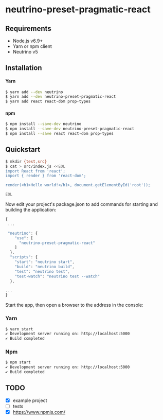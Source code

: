 # neutrino-preset-pragmatic-react
## Requirements

- Node.js v6.9+
- Yarn or npm client
- Neutrino v5

## Installation

#### Yarn

```bash
$ yarn add --dev neutrino
$ yarn add --dev neutrino-preset-pragmatic-react
$ yarn add react react-dom prop-types
```

#### npm

```bash
$ npm install --save-dev neutrino
$ npm install --save-dev neutrino-preset-pragmatic-react
$ npm install --save react react-dom prop-types
```

## Quickstart

```bash
$ mkdir {test,src}
$ cat > src/index.js <<EOL
import React from 'react';
import { render } from 'react-dom';

render(<h1>Hello world!</h1>, document.getElementById('root'));

EOL
```

Now edit your project's package.json to add commands for starting and building the application:

```javascript
{
 ...

 "neutrino": {
    "use": [
      "neutrino-preset-pragmatic-react"
    ]
  },
  "scripts": {
    "start": "neutrino start",
    "build": "neutrino build",
    "test": "neutrino test",
    "test-watch": "neutrino test --watch"
  },

...
}
```

Start the app, then open a browser to the address in the console:

### Yarn

```bash
$ yarn start
✔ Development server running on: http://localhost:5000
✔ Build completed
```

### Npm

```bash
$ npm start
✔ Development server running on: http://localhost:5000
✔ Build completed
```

## TODO
- [x] example project
- [ ] tests
- [x] https://www.npmjs.com/
